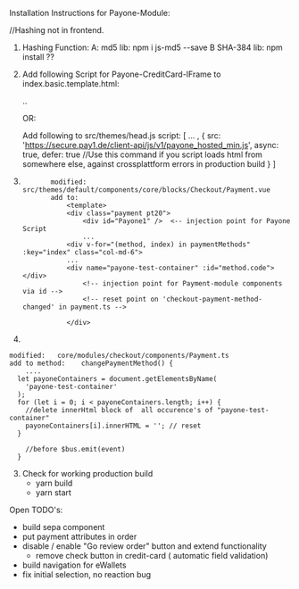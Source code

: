 Installation Instructions for Payone-Module:

//Hashing not in frontend.

1. Hashing Function:
   A: md5 lib: npm i js-md5 --save
   B SHA-384 lib: npm install ??

2. Add following Script for Payone-CreditCard-IFrame to index.basic.template.html:

    <head> 
    	<script src="https://secure.pay1.de/client-api/js/v1/payone_hosted.js"></script>
    ..
    </head>

   OR:

   Add following to src/themes/head.js
   script: [
   ...
   ,
   {
   src: 'https://secure.pay1.de/client-api/js/v1/payone_hosted_min.js',
   async: true,
   defer: true //Use this command if you script loads html from somewhere else, against crossplattform errors in production build
   }
   ]

3)            modified:   src/themes/default/components/core/blocks/Checkout/Payment.vue
              add to:
                  <template>
                  <div class="payment pt20">
                      <div id="Payone1" />  <-- injection point for Payone Script
                      ...
                  <div v-for="(method, index) in paymentMethods" :key="index" class="col-md-6">
                  ...
                  <div name="payone-test-container" :id="method.code"></div>
                      <!-- injection point for Payment-module components via id -->
                      <!-- reset point on 'checkout-payment-method-changed' in payment.ts -->

                  </div>

4)


    modified:   core/modules/checkout/components/Payment.ts
    add to method:    changePaymentMethod() {
        ....
      let payoneContainers = document.getElementsByName(
        'payone-test-container'
      );
      for (let i = 0; i < payoneContainers.length; i++) {
        //delete innerHtml block of  all occurence's of "payone-test-container"
        payoneContainers[i].innerHTML = ''; // reset
      }

        //before $bus.emit(event)
      }

3. Check for working production build
   - yarn build
   - yarn start

Open TODO's:

- build sepa component
- put payment attributes in order
- disable / enable "Go review order" button and extend functionality
  - remove check button in credit-card ( automatic field validation)
- build navigation for eWallets
- fix initial selection, no reaction bug
